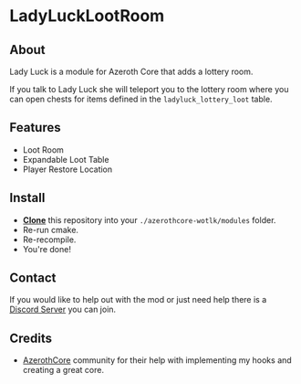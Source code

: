 # LadyLuckLootRoom

## About

Lady Luck is a module for Azeroth Core that adds a lottery room.

If you talk to Lady Luck she will teleport you to the lottery room where you can open chests for items defined in the `ladyluck_lottery_loot` table.

## Features

- Loot Room
- Expandable Loot Table
- Player Restore Location

## Install

- **[Clone](https://git-scm.com/docs/git-clone)** this repository into your `./azerothcore-wotlk/modules` folder.
- Re-run cmake.
- Re-recompile.
- You're done!

## Contact

If you would like to help out with the mod or just need help there is a [Discord Server](https://discord.gg/xdVPGcpJ8C) you can join.

## Credits

- [AzerothCore](https://github.com/azerothcore/azerothcore-wotlk) community for their help with implementing my hooks and creating a great core.
